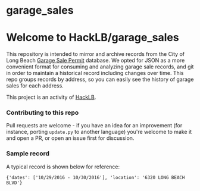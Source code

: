 # garage_sales
# Welcome to HackLB/garage_sales

This repository is intended to mirror and archive records from the City of Long Beach [Garage Sale Permit](https://wwwbitprod1.longbeach.gov/GarageSalePermit/SearchByDate.aspx) database. We opted for JSON as a more convenient format for consuming and analyzing garage sale records, and git in order to maintain a historical record including changes over time. This repo groups records by address, so you can easily see the history of garage sales for each address.

This project is an activity of [HackLB](https://github.com/HackLB).


### Contributing to this repo

Pull requests are welcome - if you have an idea for an improvement (for instance, porting `update.py` to another language) you're welcome to make it and open a PR, or open an issue first for discussion.

### Sample record

A typical record is shown below for reference:

```
{'dates': ['10/29/2016 - 10/30/2016'], 'location': '6320 LONG BEACH BLVD'}
```
